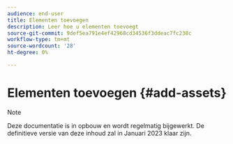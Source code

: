 ```yaml
---
audience: end-user
title: Elementen toevoegen
description: Leer hoe u elementen toevoegt
source-git-commit: 9def5ea791e4ef42968cd34536f3ddeac7fc238c
workflow-type: tm+mt
source-wordcount: '28'
ht-degree: 0%

---
```



# Elementen toevoegen {#add-assets}

>[!NOTE]
>
>Deze documentatie is in opbouw en wordt regelmatig bijgewerkt. De definitieve versie van deze inhoud zal in Januari 2023 klaar zijn.